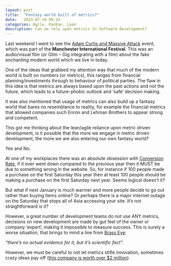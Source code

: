 ```yaml
---
layout: post
title:  "Fantasy world built of metrics?"
date:   2013-07-18 09:24
categories: Agile, Kanban, Lean
description: Can we rely upon metrics in Software Development?
---
```

Last weekend I went to see the [Adam Curtis and Massive Attack](http://www.bbc.co.uk/blogs/adamcurtis/posts/MASSIVE-ATTACK-V-ADAM-CURTIS) event, which was part of the **Manchester International Festival**. This was an audio/visual film (or Glim – Gig integrating with a film) about the fake enchanting modern world which we live in today.

One of the ideas that grabbed my attention was that much of the modern world is built on numbers (or metrics), this ranges from financial planning/investments through to behaviour of political parties. The flaw in this idea is that metrics are always based upon the past actions and not the future, which leads to a future-phobic outlook and ‘safe’ decision making.

It was also mentioned that usage of metrics can also build up a fantasy world that bares no resemblance to reality, for example the financial metrics that allowed companies such Enron and Lehman Brothers to appear strong and competent.

This got me thinking about the lean/agile reliance upon metric driven development, is it possible that the more we engage in metric driven development, the more we are also entering our own fantasy world?

Yes and No.

At one of my workplaces there was an absolute obsession with [Conversion Rate](http://en.wikipedia.org/wiki/Conversion_rate), if it ever went down compared to the previous year then it MUST be due to something wrong in the website. So, for instance if 100 people made a purchase on the first Saturday this year then at least 100 people should be making a purchase on the first Saturday next year. Seems logical doesn’t it?

But what if next January is much warmer and more people decide to go out rather than buying items online? Or perhaps there is a major internet outage on the Saturday that stops all of Asia accessing your site. It’s not straightforward is it?

However, a great number of development teams do not use ANY metrics, decisions on new development are made by gut feel of the owner or company ‘expert’, making it impossible to measure success. This is surely a worse situation, that brings to mind a line from [Brass Eye](http://en.wikipedia.org/wiki/Brass_Eye):

*“there’s no actual evidence for it, but it’s scientific fact”.*

However, we must be careful to not let metrics stifle innovation, sometimes crazy ideas pay off ([this company is worth over $2 million](http://geesepoliceinc.com/)).

